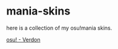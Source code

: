 # mania-skins

here is a collection of my osu!mania skins.

[osu! - Verdon](https://osu.ppy.sh/users/verdon)